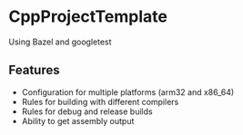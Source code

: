 # CppProjectTemplate
Using Bazel and googletest

## Features
- Configuration for multiple platforms (arm32 and x86_64)
- Rules for building with different compilers
- Rules for debug and release builds
- Ability to get assembly output
